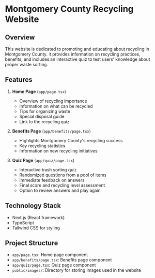 # Montgomery County Recycling Website

## Overview

This website is dedicated to promoting and educating about recycling in Montgomery County. It provides information on recycling practices, benefits, and includes an interactive quiz to test users' knowledge about proper waste sorting.

## Features

1. **Home Page** (`app/page.tsx`)
   - Overview of recycling importance
   - Information on what can be recycled
   - Tips for organizing waste
   - Special disposal guide
   - Link to the recycling quiz

2. **Benefits Page** (`app/benefits/page.tsx`)
   - Highlights Montgomery County's recycling success
   - Key recycling statistics
   - Information on new recycling initiatives

3. **Quiz Page** (`app/quiz/page.tsx`)
   - Interactive trash sorting quiz
   - Randomized questions from a pool of items
   - Immediate feedback on answers
   - Final score and recycling level assessment
   - Option to review answers and play again

## Technology Stack

- Next.js (React framework)
- TypeScript
- Tailwind CSS for styling


## Project Structure

- `app/page.tsx`: Home page component
- `app/benefits/page.tsx`: Benefits page component
- `app/quiz/page.tsx`: Quiz page component
- `public/images/`: Directory for storing images used in the website
